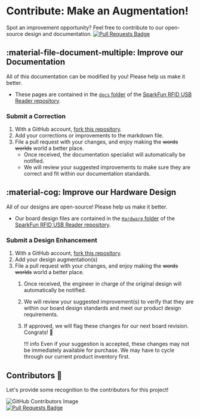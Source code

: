 # Contribute: Make an Augmentation!
Spot an improvement opportunity? Feel free to contribute to our open-source design and documentation. [![Pull Requests Badge](https://img.shields.io/github/issues-pr/sparkfun/SparkFun_RFID_USB-C_Reader.svg)](https://github.com/sparkfun/SparkFun_RFID_USB-C_Reader/pulls "Pull Requests")


## :material-file-document-multiple:&nbsp;Improve our Documentation
All of this documentation can be modified by you! Please help us make it better.

- These pages are contained in the [`docs` folder](https://github.com/sparkfun/SparkFun_RFID_USB-C_Reader/tree/main/docs) of the [SparkFun RFID USB Reader repository](https://github.com/sparkfun/SparkFun_RFID_USB-C_Reader).


<!-- ### :material-source-pull:&nbsp;Submit a Correction -->
### Submit a Correction

1. With a GitHub account, [fork this repository](https://github.com/sparkfun/SparkFun_RFID_USB-C_Reader/fork).
2. Add your corrections or improvements to the markdown file.
3. File a pull request with your changes, and enjoy making the ~~words~~ ~~worlds~~ world a better place.
	- Once received, the documentation specialist will automatically be notified.
	- We will review your suggested improvements to make sure they are correct and fit within our documentation standards.


## :material-cog:&nbsp;Improve our Hardware Design
All of our designs are open-source! Please help us make it better.

- Our board design files are contained in the [`Hardware` folder](https://github.com/sparkfun/SparkFun_RFID_USB-C_Reader/tree/main/Hardware) of the [SparkFun RFID USB Reader repository](https://github.com/sparkfun/SparkFun_RFID_USB-C_Reader).


<!-- ### :material-source-pull:&nbsp;Submit a Design Enhancement -->
### Submit a Design Enhancement

1. With a GitHub account, [fork this repository](https://github.com/sparkfun/SparkFun_RFID_USB-C_Reader/fork).
2. Add your design augmentation(s)
3. File a pull request with your changes, and enjoy making the ~~words~~ ~~worlds~~ world a better place.
	1. Once received, the engineer in charge of the original design will automatically be notified.
	2. We will review your suggested improvement(s) to verify that they are within our board design standards and meet our product design requirements.
	3. If approved, we will flag these changes for our next board revision. Congrats! 🍻

		!!! info
			Even if your suggestion is accepted, these changes may not be immediately available for purchase. We may have to cycle through our current product inventory first.


## Contributors&nbsp;:clap:
Let's provide some recognition to the contributors for this project!

![GitHub Contributors Image](https://contrib.rocks/image?repo=sparkfun/SparkFun_RFID_USB-C_Reader)
<br>
[![Pull Requests Badge](https://img.shields.io/github/contributors/sparkfun/SparkFun_RFID_USB-C_Reader.svg)](https://github.com/sparkfun/SparkFun_RFID_USB-C_Reader/pulls "Pull Requests")
